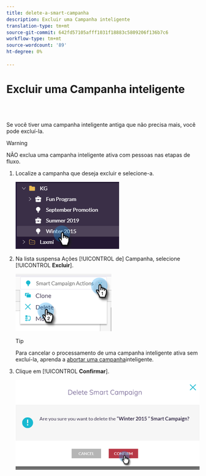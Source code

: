 ```yaml
---
title: delete-a-smart-campanha
description: Excluir uma Campanha inteligente
translation-type: tm+mt
source-git-commit: 642fd57105afff1031f18883c5809206f136b7c6
workflow-type: tm+mt
source-wordcount: '89'
ht-degree: 0%

---
```



# Excluir uma Campanha inteligente

<br> 

Se você tiver uma campanha inteligente antiga que não precisa mais, você pode excluí-la.

>[!WARNING]
>
>NÃO exclua uma campanha inteligente ativa com pessoas nas etapas de fluxo.

1. Localize a campanha que deseja excluir e selecione-a.

   ![Imagem Um](/help/sky/assets/smart-campaigns/delete-a-smart-campaign/delete-a-smart-campaign-1.png)

1. Na lista suspensa Ações [!UICONTROL de] Campanha, selecione [!UICONTROL **Excluir**].

   ![Imagem dois](/help/sky/assets/smart-campaigns/delete-a-smart-campaign/delete-a-smart-campaign-2.png)

   >[!TIP]
   >
   >Para cancelar o processamento de uma campanha inteligente ativa sem excluí-la, aprenda a [abortar uma campanha](https://docs.marketo.com/display/DOCS/Abort+a+Smart+Campaign)inteligente.

1. Clique em [!UICONTROL **Confirmar**].

   ![Imagem Três](/help/sky/assets/smart-campaigns/delete-a-smart-campaign/delete-a-smart-campaign-3.png)
